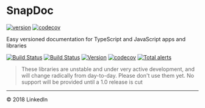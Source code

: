 # SnapDoc

[![version](https://img.shields.io/npm/v/snap-doc.svg)](https://www.npmjs.com/package/snap-doc)
[![codecov](https://codecov.io/gh/snap-doc/snap-doc/branch/master/graph/badge.svg)](https://codecov.io/gh/snap-doc/snap-doc)

Easy versioned documentation for TypeScript and JavaScript apps and libraries

[![Build Status](https://travis-ci.org/snap-doc/snap-doc.svg?branch=master)](https://travis-ci.org/snap-doc/snap-doc)
[![Build Status](https://dev.azure.com/snap-doc/snap-doc/_apis/build/status/snap-doc.snap-doc)](https://dev.azure.com/snap-doc/snap-doc/_build/latest?definitionId=1)
[![Version](https://img.shields.io/npm/v/snap-doc.svg)](https://www.npmjs.com/package/snap-doc)
[![codecov](https://codecov.io/gh/snap-doc/snap-doc/branch/master/graph/badge.svg)](https://codecov.io/gh/snap-doc/snap-doc)
[![Total alerts](https://img.shields.io/lgtm/alerts/g/snap-doc/snap-doc.svg?logo=lgtm&logoWidth=18)](https://lgtm.com/projects/g/snap-doc/snap-doc/alerts/)

> These libraries are unstable and under very active development, and will change radically from day-to-day. Please don't use them yet. No support will be provided until a 1.0 release is cut

---

© 2018 LinkedIn
